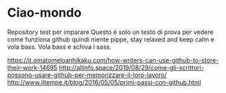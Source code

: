 # Ciao-mondo
Repository test per imparare
Questo è solo un testo di prova per vedere come funziona github quindi niente pippe, stay relaxed and keep calm e vola bass. Vola bass
e schiva i sass.

https://it.omatomeloanhikaku.com/how-writers-can-use-github-to-store-their-work-14695
http://allinfo.space/2019/08/29/come-gli-scrittori-possono-usare-github-per-memorizzare-il-loro-lavoro/
http://www.iltempe.it/blog/2016/05/05/primi-passi-con-github.html
